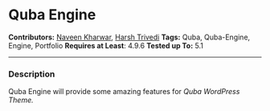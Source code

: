 # Quba Engine
**Contributors:** [Naveen Kharwar](http://naveenkharwar.com), [Harsh Trivedi](https://harsh98trivedi.github.io)
**Tags:**  Quba, Quba-Engine, Engine, Portfolio
**Requires at Least**: 4.9.6
**Tested up To:** 5.1

---

### Description
Quba Engine will provide some amazing features for *Quba WordPress Theme.*